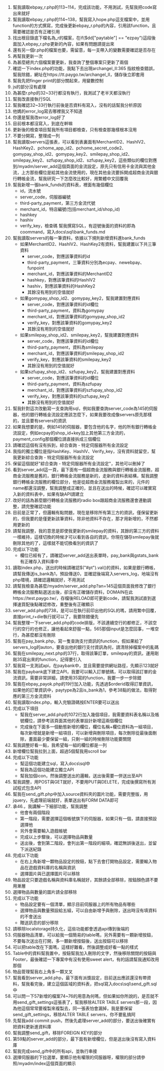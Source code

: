 1. 幫我讀取ebpay_r.php的113~114，完成該功能，不用測試，先幫我把code寫出來就好
2. 幫我讀取ebpay_r.php的114~138，幫我寫入hope.php這支檔案中，並用function的方式撰寫，完成後更新ebpay_r.php的內容，引用該function，且需要確認是否有正確引用
3. 找出根目錄底下檔名為_r的檔案，在if($dd["paytable"] == "ezpay")這段後面加入ebpay_r.php更新的內容，如果有問題請提出來
4. 還有另一個r.php的檔案也要，需留意，每一支帶入的變數需要確認是否存在
5. 再幫我更新一次
6. 為甚麼總共六個檔案要更新，我查詢了整個專案只更新了兩個
7. 確認一下index.php的功能，我點下去出現archangel_II:365 指紋檢查錯誤，幫我除錯，網址在https://tt.paygo.tw/archangel_II，儲存後立即套用
8. 幫我先把finger print的部分關起來，用變數控制
9. js的部分沒有處理
10. 為甚麼r.php的32~33行都沒有執行，我測試了老半天都沒執行
11. 幫我改直接執行SQL
12. 幫我確認32~33行執行前後是否資料有寫入，沒有的話幫我分析原因
13. 他媽的error_log寫去哪裡我又不知道
14. 你還是幫我改error_log好了
15. 目前根本都沒寫入，到底在幹嘛
16. 更新後的檢查項目幫我所有項目都檢查，只有檢查那幾樣根本沒用
17. 不要分開寫，整理成一列
18. 幫我讀取servers這張表，可以看到表裏面有MerchantID2、HashIV2、HashKey2、pchome_app_id2、pchome_secret_code2、gomypay_shop_id2、gomypay_key2、smilepay_shop_id2、smilepay_key2、szfupay_shop_id2、szfupay_key2，這些類似的欄位對應到/myadm/server_add這個頁面的金流設定，原先只有信用卡金流與其他金流，上方那些欄位是給其他金流使用的，現在其他金流要拆開成超商金流與銀行轉帳金流，幫我研究一下怎麼改比較好，用繁體中文回覆我
19. 幫我新增一張bank_funds的資料表，裡面有幾個欄位
    - id，流水號
    - server_code，伺服器編號
    - third-party_payment，第三方金流代號
    - merchant_id，特店編號(包括merchant_id/shop_id)
    - hashkey
    - hashiv
    - verify_key，檢查碼
    幫我撰寫SQL，有逗號後面的資料的即為coommand，寫入docs\sql\bank_funds.md
20. 幫我讀取servers的每一筆資料，依據以下規則新增資料進bank_funds
    - 如果MerchantID2、HashIV2、HashKey2有資料，幫我建置以下共三筆資料
        * server_code，對應該筆資料的id
        * third-party_payment，三筆資料分別為ecpay、newebpay、funpoint
        * merchant_id，對應該筆資料的MerchantID2
        * hashkey，對應該筆資料的HashIV2
        * hashiv，對應該筆資料的HashKey2
        * 其餘沒有用到的空值就好
    - 如果gomypay_shop_id2、gomypay_key2，幫我建置對應資料
        * server_code，對應該筆資料的id欄位
        * third-party_payment，資料為gomypay
        * merchant_id，對應該筆資料的gomypay_shop_id2
        * verify_key，對應該筆資料的gomypay_key2
        * 其餘沒有用到的空值就好
    - 如果smilepay_shop_id2、smilepay_key2，幫我建置對應資料
        * server_code，對應該筆資料的id欄位
        * third-party_payment，資料為smilepay
        * merchant_id，對應該筆資料的smilepay_shop_id2
        * verify_key，對應該筆資料的smilepay_key2
        * 其餘沒有用到的空值就好
    - 如果szfupay_shop_id2、szfupay_key2，幫我建置對應資料
        * server_code，對應該筆資料的id欄位
        * third-party_payment，資料為szfupay
        * merchant_id，對應該筆資料的szfupay_shop_id2
        * verify_key，對應該筆資料的szfupay_key2
        * 其餘沒有用到的空值就好
21. 幫我針對這次改動寫一支查詢用sql，例如我要查詢server_code為145的伺服器，他的銀行轉帳金流設定應該怎麼下，如果我要改成像servers原先那樣的，並且要有servers的資訊
22. 如果我想要的是，例如145的伺服器，要包含他的名字，他的所有銀行轉帳金流設定，例如ecpay的shop_id+key加上其他第三方金流的，payment_config那個欄位請直接拆成三個欄位
23. 請確認這個有沒有拆到，綜合查詢 - 特定伺服器所有金流設定
24. 我指的獨立欄位是指HashKey、HashIV、Verify_key，沒有資料就留空，幫我更新綜合查詢 - 特定伺服器所有金流設定
25. 保留這個就好"綜合查詢 - 特定伺服器所有金流設定"，其他可以刪掉了
26. 看到server_add這一頁，最下面有一個超商金流服務與銀行轉帳金流服務，超商金流服務是舊的，銀行轉帳金流服務是新的，走新的資料表結構，幫我調整銀行轉帳金流服務的欄位部分，他是從超商金流服務複製出來的，元件的name都還沒調整，幫我調整成正確的，並且在送出的時候，確認可以確實寫入新的資料表中，如果有缺API請建立
27. 改好的話為甚麼銀行轉帳金流服務的radio box跟超商金流服務還會連動調整，請完整確認功能
28. 目前是正常了，但邏輯有點問題，現在是移除所有第三方的資訊，僅保留更新的，但我要的是僅更新該筆資料，除非他資料不存在，那才用新增的，不然都用更新的
29. 請幫我調整，我的意思是即使我更新的smilepay的資料，其餘的第三方的資料一樣維持，這樣切換的時候才可以看到各自的資訊，你現在儲存smilepay後就刪除其他的了，這樣就不能切換看別的資訊了
30. 完成以下功能
    - 欄位已經有了，請確認server_add送出表單時，pay_bank與gstats_bank有正確存入資料庫中
31. 讀取index.php，送出的時候請確認$("#pt").val()的資料，如果是銀行轉帳，請幫我傳送is_bank為1，預設傳送0，並確認後端寫入servers_log，地端沒有php環境，請確認邏輯就好，不用測試
32. 請幫我檢查為甚麼/myadm/server_add.php?an=145這個頁面我修改了銀行轉帳金流服務點選送出後，卻沒有正確儲存資料，DOMAIN在此https://test.paygo.tw/，存檔後RELOAD即可更新code，請幫我測試直到選擇速買配後點確認修改，重整後有正確顯示
33. server_add.php的738，是可以在執行前印出他的SQL的嗎，請用繁中回覆，直接print_r+die執行就可以了，我要除錯優先
34. 幫我整理一下server_add.php的code排版，不該連續空行的都修正，不該空行的空行的也修正，讓他看起來舒服一點，565那個input是怎麼回事，一堆空行，為甚麼都沒有刪除
35. 幫我在pay_bank.php，寫一隻查詢支付資訊的function，假如果給了servers_log的auton，要查出他的銀行支付資訊為何，請清除掉檔案中的亂碼
36. 幫我在smilepay_next.php的37行，取得該筆訂單，smilepay的資訊，運用剛剛35寫出來的function，記得要引入
37. 幫我寫一支測試api，在paybank中，並且需要提供網址路徑，先顯示123就好
38. 幫我在paybank底下建立API，我要可以輸入訂單號碼，可以取得該訂單的金流資訊，需要非常詳細，請使用35寫的function，我要一步一步除錯
39. 幫我在ebpay_payok.php的19行加入功能，先透過$orderid取得訂單資訊，如果他的訂單資訊中，paytype為2且is_bank為1，參考38點的做法，取得對應的第三方金流資料
40. 幫我讀取index.php，輸入完驗證碼按ENTER要可以送出
41. 完成以下項目
    - 幫我在server_add.php的1072行加入幾個項目，我需要資料表名稱以及帳號欄位，請參考該頁面其他的表單設計新增這兩個欄位
    - 完成後在下面多一個動態新增的欄位，欄位名稱+欄位資料為一組項目，每次新增就是新增一組項目，可以新增與刪除項目，每次刪除從最後面刪除，畫面最少要保留一組，只剩一組的時候刪除功能要關閉
42. 幫我調整好看一點，我希望每一組的欄位都是一列
43. 新增欄位幫我拉到上面，超過5個幫我用scroll bar
44. 完成以下功能
    - 幫這個功能建立sql，寫入docs\sql中
    - 幫我為這個功能建立獨立API
    - 幫我加個icon，然後調整送出的邏輯，送出後需要一併送出至API
45. 幫我調整，用POST與GET就好，不要用PUT與DELETE，完成後撰寫所有測試程式包含API
46. 幫我在send_gift.php中加入source資料夾的圖片功能，需要完整版，用jquery，先處理前端就好，表單送出有FORM DATA即可
47. 承46.，我講解一下細部功能，幫我調整
    - 他會有兩個階段
    - 第一階段，需要選擇這個帳號旗下的伺服器，如果只有一個，請直接預設選擇他
    - 另外會需要輸入遊戲帳號
    - 完成以上步驟後，可以選擇物品與數量
    - 送出後，會到第二階段，會列出第一階段的細項，確認無誤後送出，並留下派送紀錄
48. 完成以下功能
    - 在右上角新增一顆物品設定的按鈕，點下去會打開物品設定，需要輸入物品在遊戲資料庫的名稱與資訊
    - 選擇圖片與已選擇圖片可以移除
49. 物品設定只要遊戲名稱與資料庫名稱就好，其餘請全部移除，按鈕顏色請不要用漸層
50. 選擇物品與數量的圖片請全部移除
51. 完成以下功能
    - 物品設定要有一個清單，顯示目前伺服器上的所有物品有哪些
    - 選擇物品與數量預設給五組，可以自由新增予與刪除，送出時沒有填資料的不會送出
    - 贈送訊息的部分移除
52. 請移除localstorage持久化，這些功能都會透過api傳到後端的
53. 伺服器物品清單，可以給我一個簡易的table嗎，另外需要有一顆新增按鈕，不要每次送出在打開，多一顆新增按鈕後，送出按鈕可以移除
54. 可以把table改在下面嗎，這樣好難看，然後調整成好看一點的樣式
55. Table中的資料幫我置中，按鈕幫我加入刪除的文字，然後移除關閉的按鈕與Footer，最後確認一下專案中有沒有使用sweet alert，有的話請幫我通知改用那個
56. 物品管理幫我右上角多一顆叉叉
57. 幫我看到server_add.php，最下面有派獎設定，目前送出應該還沒有帶資料，幫我看完後，建立這個區域的資料表，把sql寫入docs\sql\send_gift.sql中
58. 可以問一下57新增的檔案74~76的用意為何嗎，但如果如你所說的，是否就不用send_gift_settings這張表了，幫我移除ALTER TABLE servers那一段，因為他這個常常要複製來複製去，同一張表怕會漏掉，我是要保留send_gift_settings，移除ALTER TABLE servers，你不要亂搞阿
59. 先幫我add commit push，然後先處理server_add的部分，要送出後確實有把資料更新進資料庫
60. 幫我調整send_gift，移除FOREIGN KEY的部分
61. 第59點的server_add的部分，最下面有新增欄位，但是送出後沒有寫入資料庫
62. 幫我完成send_gift中的所有api，並執行串接
63. 選擇伺服器的下拉選單，要顯示他有權限的伺服器呀，權限的部分請參照/myadm/index這個頁面的顯示